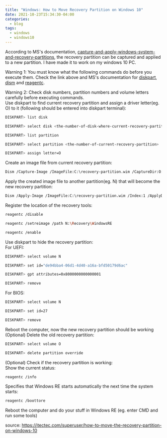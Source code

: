 ```yaml
---
title: "Windows: How to Move Recovery Partition on Windows 10"
date: 2021-10-23T15:34:30-04:00
categories:
  - blog
tags:
  - windows
  - windows10
---
```

According to MS's documentation, [capture-and-apply-windows-system-and-recovery-partitions](https://docs.microsoft.com/en-us/windows-hardware/manufacture/desktop/capture-and-apply-windows-system-and-recovery-partitions), the recovery partition can be captured and applied to a new partition. I have made it to work on my windows 10 PC.  

Warning 1: You must know what the following commands do before you execute them. Check the link above and MS's documentation for [diskpart](https://docs.microsoft.com/en-us/windows-server/administration/windows-commands/diskpart), [dism](https://docs.microsoft.com/en-us/windows-hardware/manufacture/desktop/dism-image-management-command-line-options-s14) and [reagentc](https://docs.microsoft.com/en-us/windows-hardware/manufacture/desktop/reagentc-command-line-options).  

Warning 2: Check disk numbers, partition numbers and volume letters carefully before executing commands.  
Use diskpart to find current recovery partition and assign a driver letter(eg. O) to it (following should be entered into diskpart terminal):  

```bash
DISKPART> list disk 

DISKPART> select disk <the-number-of-disk-where-current-recovery-partition-locate> 

DISKPART> list partition 

DISKPART> select partition <the-number-of-current-recovery-partition> 

DISKPART> assign letter=O
```
Create an image file from current recovery partition:
```bash
Dism /Capture-Image /ImageFile:C:\recovery-partition.wim /CaptureDir:O:\ /Name:"Recovery"
```
Apply the created image file to another partition(eg. N) that will become the new recovery partition:
```bash
Dism /Apply-Image /ImageFile:C:\recovery-partition.wim /Index:1 /ApplyDir:N:\
```
Register the location of the recovery tools:
```bash
reagentc /disable 

reagentc /setreimage /path N:\Recovery\WindowsRE 

reagentc /enable
```
Use diskpart to hide the recovery partition:  
For UEFI:  
```bash
DISKPART> select volume N 

DISKPART> set id="de94bba4-06d1-4d40-a16a-bfd50179d6ac" 

DISKPART> gpt attributes=0x8000000000000001 

DISKPART> remove
```
For BIOS:  
```bash
DISKPART> select volume N 

DISKPART> set id=27 

DISKPART> remove
```
Reboot the computer, now the new recovery partition should be working
(Optional) Delete the old recovery partition:  
```bash
DISKPART> select volume O 

DISKPART> delete partition override
```
(Optional) Check if the recovery partition is working:  
Show the current status:  
```bash
reagentc /info
```
Specifies that Windows RE starts automatically the next time the system starts:
```bash
reagentc /boottore
```
Reboot the computer and do your stuff in Windows RE (eg. enter CMD and run some tools)  

source: https://itectec.com/superuser/how-to-move-the-recovery-partition-on-windows-10  